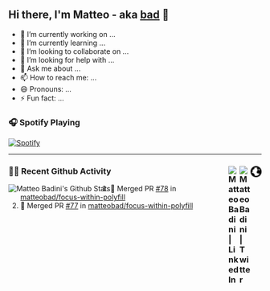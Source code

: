## Hi there, I'm Matteo - aka [bad][website] 👋

- 🔭 I’m currently working on ...
- 🌱 I’m currently learning ...
- 👯 I’m looking to collaborate on ...
- 🤔 I’m looking for help with ...
- 💬 Ask me about ...
- 📫 How to reach me: ...
- 😄 Pronouns: ...
- ⚡ Fun fact: ...

### 🎧 Spotify Playing

[![Spotify](https://novatorem-bice.vercel.app/api/spotify)](https://open.spotify.com/user/matteobad)

---

### 🐱‍👤 Recent Github Activity [<img align="right" alt="matteobad.github.io" width="22px" src="https://raw.githubusercontent.com/iconic/open-iconic/master/svg/globe.svg" />][website][<img align="right" alt="Matteo Badini | Twitter" width="22px" src="https://cdn.jsdelivr.net/npm/simple-icons@v3/icons/twitter.svg" />][twitter][<img align="right" alt="Matteo Badini | LinkedIn" width="22px" src="https://cdn.jsdelivr.net/npm/simple-icons@v3/icons/linkedin.svg" />][linkedin]

<img align="left" alt="Matteo Badini's Github Stats" src="https://github-readme-stats-topaz-iota.vercel.app/api?username=matteobad&show_icons=true&hide_border=true" />

<!--START_SECTION:activity-->
1. 🎉 Merged PR [#78](https://github.com//matteobad/focus-within-polyfill/pull/78) in [matteobad/focus-within-polyfill](https://github.com//matteobad/focus-within-polyfill)
2. 🎉 Merged PR [#77](https://github.com//matteobad/focus-within-polyfill/pull/77) in [matteobad/focus-within-polyfill](https://github.com//matteobad/focus-within-polyfill)
<!--END_SECTION:activity-->

[website]: https://matteobad.github.io
[twitter]: https://twitter.com/matteo_badini
[linkedin]: https://www.linkedin.com/in/matteo-badini-a4126412b/
